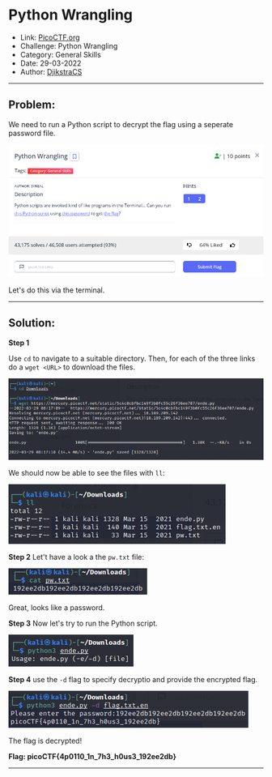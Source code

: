 # **Python Wrangling**
* Link: [PicoCTF.org](https://picoctf.org/)
* Challenge: Python Wrangling
* Category: General Skills
* Date: 29-03-2022
* Author: [DjikstraCS](https://github.com/DjikstraCS)

---

## **Problem:**

We need to run a Python script to decrypt the flag using a seperate password file.

![](./attachments/Pasted%20image%2020220329134632.png)


Let's do this via the terminal.

---

## **Solution:**

**Step 1**

Use `cd` to navigate to a suitable directory.
Then, for each of the three links do a `wget <URL>` to download the files.

![](./attachments/Pasted%20image%2020220329142042.png)

We should now be able to see the files with `ll`:

![](./attachments/Pasted%20image%2020220329142014.png)

**Step 2**
Let't have a look a the `pw.txt` file:

![](./attachments/Pasted%20image%2020220330000430.png)

Great, looks like a password.

**Step 3**
Now let's try to run the Python script.

![](./attachments/Pasted%20image%2020220330000720.png)


**Step 4**
use the `-d` flag to specify decryptio and provide the encrypted flag.

![](./attachments/Pasted%20image%2020220330001443.png)

The flag is decrypted!

**Flag: picoCTF{4p0110_1n_7h3_h0us3_192ee2db}**

---
